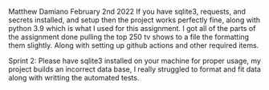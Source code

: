 Matthew Damiano
February 2nd 2022
If you have sqlite3, requests, and secrets installed, and setup then the project works perfectly fine, along with python 3.9 which is what I used for this assignment.
I got all of the parts of the assignment done pulling the top 250 tv shows to a file the formatting them slightly. Along with setting up github actions and other required items.

Sprint 2: 
Please have sqlite3 installed on your machine for proper usage, my project builds an incorrect data base, I really struggled to format and fit data along with writting the automated tests. 

